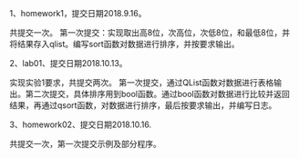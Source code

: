 1、homework1，提交日期2018.9.16。

共提交一次。 第一次提交：实现取出高8位，次高位，次低8位，和最低8位，并将结果存入qlist。编写sort函数对数据进行排序，并按要求输出。

2、lab01、提交日期2018.10.13。

实现实验1要求，共提交两次。 第一次提交，通过QList函数对数据进行表格输出。第二次提交，具体排序用到bool函数。通过bool函数对数据进行比较并返回结果，再通过qsort函数，对数据进行排序，最后按要求输出，并编写日志。

3、homework02、提交日期2018.10.16.

共提交一次，第一次提交示例及部分程序。
